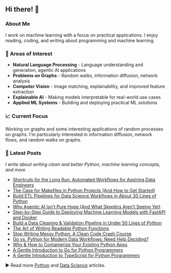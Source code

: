 ## Hi there! 👋

### About Me
I work on machine learning with a focus on practical applications. I enjoy reading, coding, and writing about programming and machine learning.

### 🔬 Areas of Interest
- **Natural Language Processing** - Language understanding and generation, agentic AI applications
- **Problems on Graphs** - Random walks, information diffusion, network analysis
- **Computer Vision** - Image matching, explainability, and improved feature extraction
- **Explainable AI** - Making models interpretable for real-world use cases
- **Applied ML Systems** - Building and deploying practical ML solutions

### 📈 Current Focus
Working on graphs and some interesting applications of random processes on graphs. I'm particularly interested in information diffusion, network flows, and random walks on graphs.

### 📝 Latest Posts
*I write about writing clean and better Python, machine learning concepts, and more*
- [Shortcuts for the Long Run: Automated Workflows for Aspiring Data Engineers](https://www.kdnuggets.com/shortcuts-for-the-long-run-automated-workflows-for-aspiring-data-engineers)
- [The Case for Makefiles in Python Projects (And How to Get Started)](https://www.kdnuggets.com/the-case-for-makefiles-in-python-projects-and-how-to-get-started)
- [Build ETL Pipelines for Data Science Workflows in About 30 Lines of Python](https://www.kdnuggets.com/build-etl-pipelines-for-data-science-workflows-in-about-30-lines-of-python)
- [Why Agentic AI Isn’t Pure Hype (And What Skeptics Aren’t Seeing Yet)](https://www.kdnuggets.com/why-agentic-ai-isnt-pure-hype-and-what-skeptics-arent-seeing-yet)
- [Step-by-Step Guide to Deploying Machine Learning Models with FastAPI and Docker](https://machinelearningmastery.com/step-by-step-guide-to-deploying-machine-learning-models-with-fastapi-and-docker/)
- [Build a Data Cleaning & Validation Pipeline in Under 50 Lines of Python](https://www.kdnuggets.com/build-a-data-cleaning-validation-pipeline-in-under-50-lines-of-python)
- [The Art of Writing Readable Python Functions](https://www.kdnuggets.com/the-art-of-writing-readable-python-functions)
- [Stop Writing Messy Python: A Clean Code Crash Course](https://www.kdnuggets.com/stop-writing-messy-python-a-clean-code-crash-course)
- [Go vs. Python for Modern Data Workflows: Need Help Deciding?](https://www.kdnuggets.com/go-vs-python-for-modern-data-workflows-need-help-deciding)
- [Why & How to Containerize Your Existing Python Apps](https://www.kdnuggets.com/why-how-to-containerize-your-existing-python-apps)
- [A Gentle Introduction to Go for Python Programmers](https://www.kdnuggets.com/a-gentle-introduction-to-go-for-python-programmers)
- [A Gentle Introduction to TypeScript for Python Programmers](https://www.kdnuggets.com/a-gentle-introduction-to-typescript-for-python-programmers)

▶️ Read more <a href="https://github.com/balapriyac/python-basics/blob/main/README.md" target="_blank">Python</a> and <a href="https://github.com/balapriyac/data-science-tutorials/blob/main/README.md" target="_blank">Data Science</a> articles.


